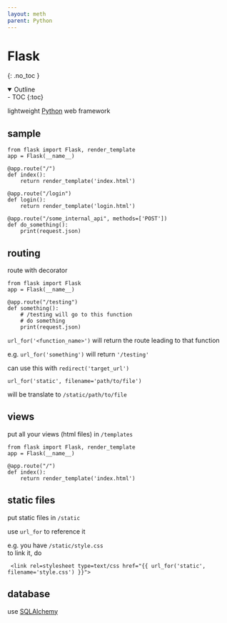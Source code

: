 ```yaml
---
layout: meth
parent: Python
---
```

# Flask
{: .no_toc }

<details open markdown="block">
  <summary>
    Outline
  </summary>
- TOC
{:toc}
</details>

lightweight [Python](Python.md) web framework

## sample
```
from flask import Flask, render_template
app = Flask(__name__)

@app.route("/")
def index():
    return render_template('index.html')

@app.route("/login")
def login():
    return render_template('login.html')

@app.route("/some_internal_api", methods=['POST'])
def do_something():
    print(request.json)
```

## routing
route with decorator
```
from flask import Flask
app = Flask(__name__)

@app.route("/testing")
def something():
	# /testing will go to this function
	# do something
	print(request.json)
```

`url_for('<function_name>')` will return the route leading to that function

e.g. `url_for('something')` will return `'/testing'`

can use this with `redirect('target_url')`

```
url_for('static', filename='path/to/file')
```
will be translate to `/static/path/to/file`

## views
put all your views (html files) in `/templates`
```
from flask import Flask, render_template
app = Flask(__name__)

@app.route("/")
def index():
    return render_template('index.html')
```

## static files
put static files in `/static`

use `url_for` to reference it

e.g. you have `/static/style.css`  
to link it, do  
```
 <link rel=stylesheet type=text/css href="{{ url_for('static', filename='style.css') }}">
```

## database
use [SQLAlchemy](SQLAlchemy.md)